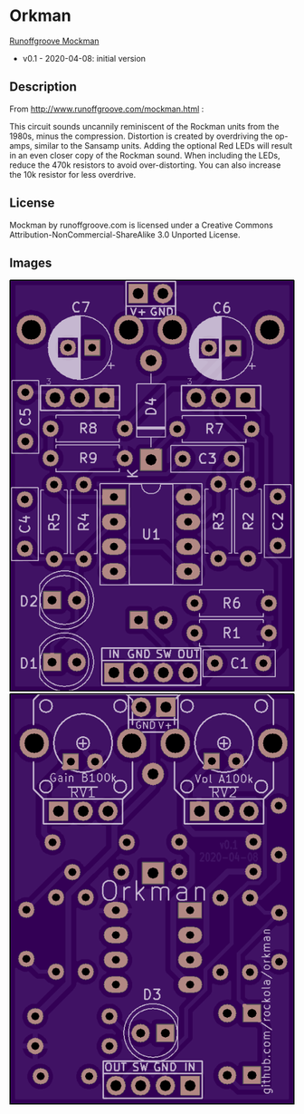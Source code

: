 # Orkman

[Runoffgroove Mockman](http://www.runoffgroove.com/mockman.html)

* v0.1 - 2020-04-08: initial version

## Description

From http://www.runoffgroove.com/mockman.html :

This circuit sounds uncannily reminiscent of the Rockman units from
the 1980s, minus the compression. Distortion is created by overdriving
the op-amps, similar to the Sansamp units. Adding the optional Red
LEDs will result in an even closer copy of the Rockman sound. When
including the LEDs, reduce the 470k resistors to avoid
over-distorting. You can also increase the 10k resistor for less
overdrive.

## License 

Mockman by runoffgroove.com is licensed under a Creative Commons
Attribution-NonCommercial-ShareAlike 3.0 Unported License.

## Images

![Front](https://raw.githubusercontent.com/rockola/orkman/master/images/orkman-v0.1-front.png)
![Back](https://raw.githubusercontent.com/rockola/orkman/master/images/orkman-v0.1-back.png)
